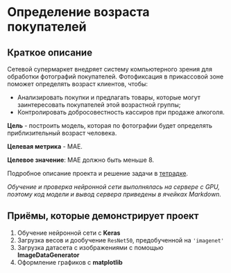 # Определение возраста покупателей

## Краткое описание
Сетевой супермаркет внедряет систему компьютерного зрения для обработки фотографий покупателей. 
Фотофиксация в прикассовой зоне поможет определять возраст клиентов, чтобы:
- Анализировать покупки и предлагать товары, которые могут заинтересовать покупателей этой возрастной группы;
- Контролировать добросовестность кассиров при продаже алкоголя.

**Цель** - построить модель, которая по фотографии будет определять приблизительный возраст человека.

**Целевая метрика** - MAE.

**Целевое значение**: MAE должно быть меньше 8.

Подробное описание проекта и решение задачи в 
[тетрадке](/project14.ipynb).

*Обучение и проверка нейронной сети выполнялась на сервере с GPU, поэтому код модели и вывод сервера
приведены в ячейках Markdown.*


## Приёмы, которые демонстрирует проект
1. Обучение нейронной сети с **Keras**
2. Загрузка весов и дообучение `ResNet50`, предобученной на `'imagenet'`
3. Загрузка датасета с изображениями с помощью **ImageDataGenerator**
4. Оформление графиков с **matplotlib**